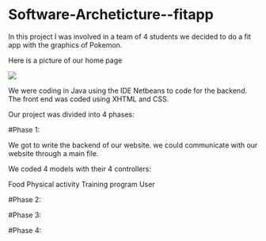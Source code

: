# Software-Archeticture--fitapp

In this project I was involved in a team of 4 students we decided to do a fit app with the graphics of Pokemon.

Here is a picture of our home page

<img src="https://user-images.githubusercontent.com/114933900/232544710-a869004d-7906-4e30-ba22-8c283779d192.PNG">

We were coding in Java using the IDE Netbeans to code for the backend.
The front end was coded using XHTML and CSS.

Our project was divided into 4 phases:

#Phase 1:

We got to write the backend of our website. we could communicate with our website through a main file.

We coded 4 models with their 4 controllers:

Food
Physical activity
Training program
User

#Phase 2:

#Phase 3:

#Phase 4:



